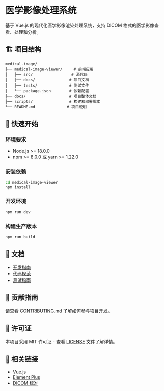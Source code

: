 # 医学影像处理系统

基于 Vue.js 的现代化医学影像渲染处理系统，支持 DICOM 格式的医学影像查看、处理和分析。

## 🏗️ 项目结构

```
medical-image/
├── medical-image-viewer/     # 前端应用
│   ├── src/                 # 源代码
│   ├── docs/               # 项目文档
│   ├── tests/              # 测试文件
│   └── package.json        # 依赖配置
├── docs/                   # 项目整体文档
├── scripts/                # 构建和部署脚本
└── README.md              # 项目说明
```

## 🚀 快速开始

### 环境要求

- Node.js >= 18.0.0
- npm >= 8.0.0 或 yarn >= 1.22.0

### 安装依赖

```bash
cd medical-image-viewer
npm install
```

### 开发环境

```bash
npm run dev
```

### 构建生产版本

```bash
npm run build
```

## 📖 文档

- [开发指南](./medical-image-viewer/docs/开发指南.md)
- [代码规范](./medical-image-viewer/docs/代码规范.md)
- [测试指南](./medical-image-viewer/docs/调试和测试指南.md)

## 🤝 贡献指南

请查看 [CONTRIBUTING.md](./CONTRIBUTING.md) 了解如何参与项目开发。

## 📄 许可证

本项目采用 MIT 许可证 - 查看 [LICENSE](./LICENSE) 文件了解详情。

## 🔗 相关链接

- [Vue.js](https://vuejs.org/)
- [Element Plus](https://element-plus.org/)
- [DICOM 标准](https://www.dicomstandard.org/)
